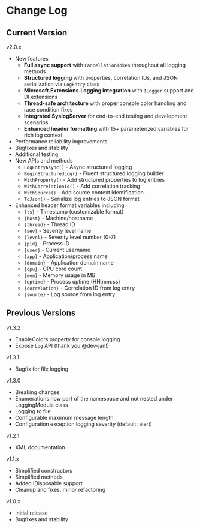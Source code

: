 # Change Log

## Current Version

v2.0.x

- New features
  - **Full async support** with `CancellationToken` throughout all logging methods
  - **Structured logging** with properties, correlation IDs, and JSON serialization via `LogEntry` class
  - **Microsoft.Extensions.Logging integration** with `ILogger` support and DI extensions
  - **Thread-safe architecture** with proper console color handling and race condition fixes
  - **Integrated SyslogServer** for end-to-end testing and development scenarios
  - **Enhanced header formatting** with 15+ parameterized variables for rich log context
- Performance reliability improvements
- Bugfixes and stability
- Additional testing
- New APIs and methods
  - `LogEntryAsync()` - Async structured logging
  - `BeginStructuredLog()` - Fluent structured logging builder
  - `WithProperty()` - Add structured properties to log entries
  - `WithCorrelationId()` - Add correlation tracking
  - `WithSource()` - Add source context identification
  - `ToJson()` - Serialize log entries to JSON format
- Enhanced header format variables including
  - `{ts}` - Timestamp (customizable format)
  - `{host}` - Machine/hostname
  - `{thread}` - Thread ID
  - `{sev}` - Severity level name
  - `{level}` - Severity level number (0-7)
  - `{pid}` - Process ID
  - `{user}` - Current username
  - `{app}` - Application/process name
  - `{domain}` - Application domain name
  - `{cpu}` - CPU core count
  - `{mem}` - Memory usage in MB
  - `{uptime}` - Process uptime (HH:mm:ss)
  - `{correlation}` - Correlation ID from log entry
  - `{source}` - Log source from log entry

## Previous Versions

v1.3.2

- EnableColors property for console logging
- Expose ```Log``` API (thank you @dev-jan!)

v1.3.1

- Bugfix for file logging

v1.3.0

- Breaking changes
- Enumerations now part of the namespace and not nested under LoggingModule class
- Logging to file
- Configurable maximum message length
- Configuration exception logging severity (default: alert)

v1.2.1

- XML documentation

v1.1.x

- Simplified constructors
- Simplified methods
- Added IDisposable support
- Cleanup and fixes, minor refactoring
 
v1.0.x

- Initial release
- Bugfixes and stability

